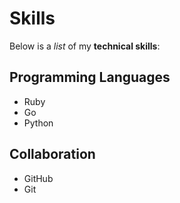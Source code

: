 # Skills

Below is a _list_ of my **technical skills**:

## Programming Languages
- Ruby
- Go
- Python

## Collaboration
- GitHub
- Git
